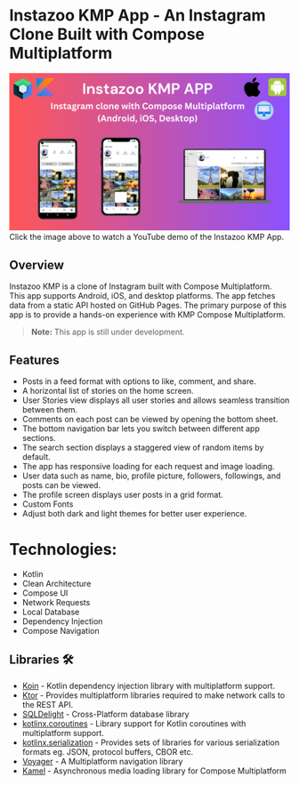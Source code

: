 # Instazoo KMP App - An Instagram Clone Built with Compose Multiplatform

[![Instazoo KMP App Preview](Instazoo/screenshots/Instazoo-banner-image.png)](https://youtu.be/D9Qnz9lglu0)
Click the image above to watch a YouTube demo of the Instazoo KMP App.

## Overview
Instazoo KMP is a clone of Instagram built with Compose Multiplatform. This app supports Android, iOS, and desktop platforms. The app fetches data from a static API hosted on GitHub Pages. The primary purpose of this app is to provide a hands-on experience with KMP Compose Multiplatform.

> **Note:**
> This app is still under development.

## Features

- Posts in a feed format with options to like, comment, and share.
- A horizontal list of stories on the home screen.
- User Stories view displays all user stories and allows seamless transition between them. 
- Comments on each post can be viewed by opening the bottom sheet.
- The bottom navigation bar lets you switch between different app sections.
- The search section displays a staggered view of random items by default.
- The app has responsive loading for each request and image loading.
- User data such as name, bio, profile picture, followers, followings, and posts can be viewed.
- The profile screen displays user posts in a grid format.
- Custom Fonts
- Adjust both dark and light themes for better user experience.

# Technologies:

- Kotlin
- Clean Architecture
- Compose UI
- Network Requests
- Local Database
- Dependency Injection
- Compose Navigation

## Libraries 🛠️

- [Koin](https://insert-koin.io/) - Kotlin dependency injection library with multiplatform support.
- [Ktor](https://ktor.io/docs/http-client-multiplatform.html) - Provides multiplatform libraries required to make
  network calls to the REST API.
- [SQLDelight](https://cashapp.github.io/sqldelight/multiplatform_sqlite/) - Cross-Platform database library
- [kotlinx.coroutines](https://github.com/Kotlin/kotlinx.coroutines) - Library support for Kotlin coroutines with
  multiplatform support.
- [kotlinx.serialization](https://github.com/Kotlin/kotlinx.serialization) - Provides sets of libraries for various
  serialization formats eg. JSON, protocol buffers, CBOR etc.
- [Voyager](https://voyager.adriel.cafe/) - A Multiplatform navigation library
- [Kamel](https://github.com/Kamel-Media/Kamel) - Asynchronous media loading library for Compose Multiplatform
